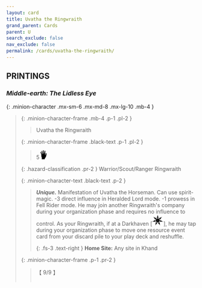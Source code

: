 ```yaml
---
layout: card
title: Uvatha the Ringwraith
grand_parent: Cards
parent: U
search_exclude: false
nav_exclude: false
permalink: /cards/uvatha-the-ringwraith/
---
```


## PRINTINGS


### _Middle-earth: The Lidless Eye_

{: .minion-character .mx-sm-6 .mx-md-8 .mx-lg-10 .mb-4 }
> {: .minion-character-frame .mb-4 .p-1 .pl-2 }
> > <div class="hazard-mp"></div>
> > <div class="card-name">Uvatha the Ringwraith</div>
>
> {: .minion-character-frame .black-text .p-1 .pl-2 }
> > 5![](/assets/images/di.svg)
>
> {: .hazard-classification .pr-2 }
> Warrior/Scout/Ranger Ringwraith
>
> {: .minion-character-text .black-text .p-2 }
> > _**Unique.**_ Manifestation of Uvatha the Horseman. Can use spirit-magic. -3 direct influence in Heralded Lord mode. -1 prowess in Fell Rider mode. He may join another Ringwraith's company during your organization phase and requires no influence to control. As your Ringwraith, if at a Darkhaven \[![](/assets/images/dark-haven.svg)], he may tap during your organization phase to move one resource event card from your discard pile to your play deck and reshuffle.   
> > 
> > {: .fs-3 .text-right } 
> > **Home Site:** Any site in Khand 
>
> {: .minion-character-frame .p-1 .pr-2 }
> > <div class="card-shield">【 9/9 】</div>
> > <div class="card-corruption-white">&nbsp;</div>
